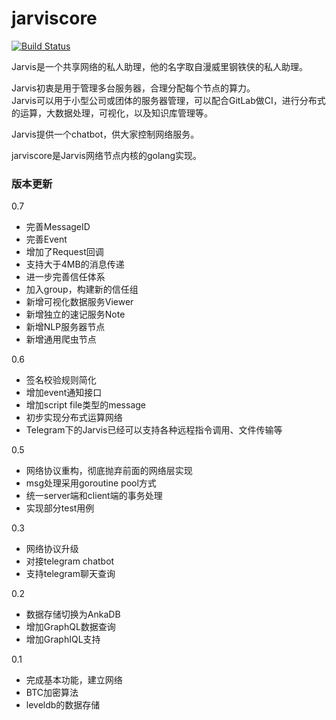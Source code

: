 # jarviscore
[![Build Status](https://travis-ci.org/zhs007/jarviscore.svg?branch=master)](https://travis-ci.org/zhs007/jarviscore)

Jarvis是一个共享网络的私人助理，他的名字取自漫威里钢铁侠的私人助理。  

Jarvis初衷是用于管理多台服务器，合理分配每个节点的算力。  
Jarvis可以用于小型公司或团体的服务器管理，可以配合GitLab做CI，进行分布式的运算，大数据处理，可视化，以及知识库管理等。  

Jarvis提供一个chatbot，供大家控制网络服务。

jarviscore是Jarvis网络节点内核的golang实现。

### 版本更新

0.7
- 完善MessageID
- 完善Event
- 增加了Request回调
- 支持大于4MB的消息传递
- 进一步完善信任体系
- 加入group，构建新的信任组
- 新增可视化数据服务Viewer
- 新增独立的速记服务Note
- 新增NLP服务器节点
- 新增通用爬虫节点

0.6
- 签名校验规则简化
- 增加event通知接口
- 增加script file类型的message
- 初步实现分布式运算网络
- Telegram下的Jarvis已经可以支持各种远程指令调用、文件传输等

0.5
- 网络协议重构，彻底抛弃前面的网络层实现
- msg处理采用goroutine pool方式
- 统一server端和client端的事务处理
- 实现部分test用例

0.3
- 网络协议升级
- 对接telegram chatbot
- 支持telegram聊天查询

0.2  
- 数据存储切换为AnkaDB
- 增加GraphQL数据查询
- 增加GraphIQL支持

0.1  
- 完成基本功能，建立网络
- BTC加密算法
- leveldb的数据存储